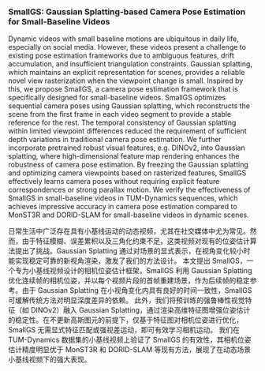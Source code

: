 ### SmallGS: Gaussian Splatting-based Camera Pose Estimation for Small-Baseline Videos

Dynamic videos with small baseline motions are ubiquitous in daily life, especially on social media. However, these videos present a challenge to existing pose estimation frameworks due to ambiguous features, drift accumulation, and insufficient triangulation constraints. Gaussian splatting, which maintains an explicit representation for scenes, provides a reliable novel view rasterization when the viewpoint change is small. Inspired by this, we propose SmallGS, a camera pose estimation framework that is specifically designed for small-baseline videos. SmallGS optimizes sequential camera poses using Gaussian splatting, which reconstructs the scene from the first frame in each video segment to provide a stable reference for the rest. The temporal consistency of Gaussian splatting within limited viewpoint differences reduced the requirement of sufficient depth variations in traditional camera pose estimation. We further incorporate pretrained robust visual features, e.g. DINOv2, into Gaussian splatting, where high-dimensional feature map rendering enhances the robustness of camera pose estimation. By freezing the Gaussian splatting and optimizing camera viewpoints based on rasterized features, SmallGS effectively learns camera poses without requiring explicit feature correspondences or strong parallax motion. We verify the effectiveness of SmallGS in small-baseline videos in TUM-Dynamics sequences, which achieves impressive accuracy in camera pose estimation compared to MonST3R and DORID-SLAM for small-baseline videos in dynamic scenes.

日常生活中广泛存在具有小基线运动的动态视频，尤其在社交媒体中尤为常见。然而，由于特征模糊、误差累积以及三角化约束不足，这类视频对现有的位姿估计算法提出了挑战。Gaussian Splatting 通过对场景的显式表示，在视角变化较小时能实现稳定可靠的新视角渲染，激发了我们的方法设计。
本文提出 SmallGS，一个专为小基线视频设计的相机位姿估计框架。SmallGS 利用 Gaussian Splatting 优化连续帧的相机位姿，并以每个视频片段的首帧重建场景，作为后续帧的稳定参考。由于 Gaussian Splatting 在小视角变化内具有良好的时间一致性，SmallGS 可缓解传统方法对明显深度差异的依赖。
此外，我们将预训练的强鲁棒性视觉特征（如 DINOv2）融入 Gaussian Splatting，通过渲染高维特征图增强位姿估计的稳定性。在不更新高斯图元的前提下，仅基于特征图对相机位姿进行优化，SmallGS 无需显式特征匹配或强视差运动，即可有效学习相机运动。
我们在 TUM-Dynamics 数据集的小基线视频上验证了 SmallGS 的有效性，其相机位姿估计精度明显优于 MonST3R 和 DORID-SLAM 等现有方法，展现了在动态场景小基线视频下的强大表现。
